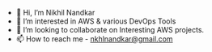 - 👋 Hi, I’m Nikhil Nandkar
- 👀 I’m interested in AWS & various DevOps Tools
- 💞️ I’m looking to collaborate on Interesting AWS projects.
- 📫 How to reach me - nkhlnandkar@gmail.com
